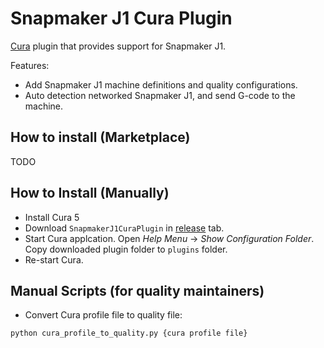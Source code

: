 # Snapmaker J1 Cura Plugin

[Cura](https://github.com/Ultimaker/Cura) plugin that provides support for Snapmaker J1.

Features:

- Add Snapmaker J1 machine definitions and quality configurations.
- Auto detection networked Snapmaker J1, and send G-code to the machine.

## How to install (Marketplace)

TODO

## How to Install (Manually)

- Install Cura 5
- Download `SnapmakerJ1CuraPlugin` in [release](https://github.com/Snapmaker/SnapmakerJ1CuraPlugin/releases) tab.
- Start Cura applcation. Open *Help Menu* -> *Show Configuration Folder*. Copy downloaded plugin folder to `plugins` folder.
- Re-start Cura.

## Manual Scripts (for quality maintainers)

- Convert Cura profile file to quality file:
 
```Shell
python cura_profile_to_quality.py {cura profile file}
```
